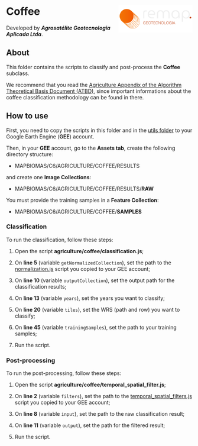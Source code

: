 <div>
    <img src='../assets/logo.png' height='auto' width='200' align='right'>
    <h1>Coffee</h1>
</div>

Developed by ***Agrosatélite Geotecnologia Aplicada Ltda***.

## About

This folder contains the scripts to classify and post-process the **Coffee** subclass. 

We recommend that you read the [Agriculture Appendix of the Algorithm Theoretical Basis Document (ATBD)](https://mapbiomas.org/download-dos-atbds), since important informations about the coffee classification methodology can be found in there. 

## How to use

First, you need to copy the scripts in this folder and in the [utils folder](../utils) to your Google Earth Engine (**GEE**) account.

Then, in your **GEE** account, go to the **Assets tab**, create the following directory structure:

 - MAPBIOMAS/C6/AGRICULTURE/COFFEE/RESULTS

and create one **Image Collections**:

 - MAPBIOMAS/C6/AGRICULTURE/COFFEE/RESULTS/**RAW**
 
You must provide the training samples in a **Feature Collection**:

 - MAPBIOMAS/C6/AGRICULTURE/COFFEE/**SAMPLES**


### Classification 

To run the classification, follow these steps:

1. Open the script **agriculture/coffee/classification.js**;

2. On **line 5** (variable `getNormalizedCollection`), set the path to the [normalization.js](../utils/normalization.js) script you copied to your GEE account;

3. On **line 10** (variable `outputCollection`), set the output path for the classification results;

4. On **line 13** (variable `years`), set the years you want to classify;
    
5. On **line 20** (variable `tiles`), set the WRS (path and row) you want to classify;

6. On **line 45** (variable `trainingSamples`), set the path to your training samples;
        
7. Run the script.

### Post-processing
    
To run the post-processing, follow these steps:

1. Open the script **agriculture/coffee/temporal_spatial_filter.js**;

2. On **line 2** (variable `filters`), set the path to the [temporal_spatial_filters.js](../utils/temporal_spatial_filters.js) script you copied to your GEE account;

3. On **line 8** (variable `input`), set the path to the raw classification result;

4. On **line 11** (variable `output`), set the path for the filtered result;

5. Run the script.